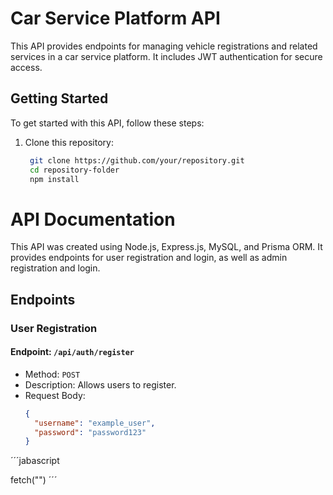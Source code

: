 # Car Service Platform API

This API provides endpoints for managing vehicle registrations and related services in a car service platform. It includes JWT authentication for secure access.

## Getting Started

To get started with this API, follow these steps:

1. Clone this repository:
   ```bash
    git clone https://github.com/your/repository.git
    cd repository-folder
    npm install
   ```

# API Documentation

This API was created using Node.js, Express.js, MySQL, and Prisma ORM. It provides endpoints for user registration and login, as well as admin registration and login.

## Endpoints

### User Registration

#### Endpoint: `/api/auth/register`
- Method: `POST`
- Description: Allows users to register.
- Request Body:
  ```json
  {
    "username": "example_user",
    "password": "password123"
  }

´´´jabascript

 fetch("")
´´´
